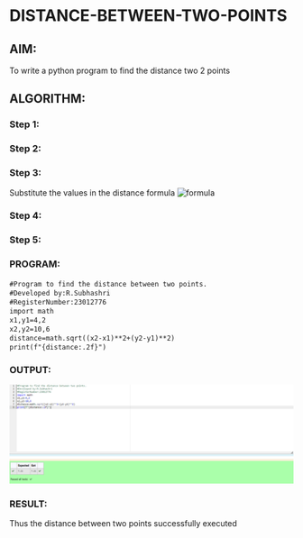 # DISTANCE-BETWEEN-TWO-POINTS

## AIM:
To write a python program to find the distance two 2 points
## ALGORITHM:
### Step 1: 
### Step 2: 
### Step 3: 
Substitute the values in the distance formula  ![formula](/formula.JPG)
### Step 4: 
### Step 5: 
### PROGRAM:
```
#Program to find the distance between two points.
#Developed by:R.Subhashri
#RegisterNumber:23012776
import math
x1,y1=4,2
x2,y2=10,6
distance=math.sqrt((x2-x1)**2+(y2-y1)**2)
print(f"{distance:.2f}")
  ```


### OUTPUT:
![Alt text](image.png)


### RESULT:
Thus the distance between two points successfully executed
